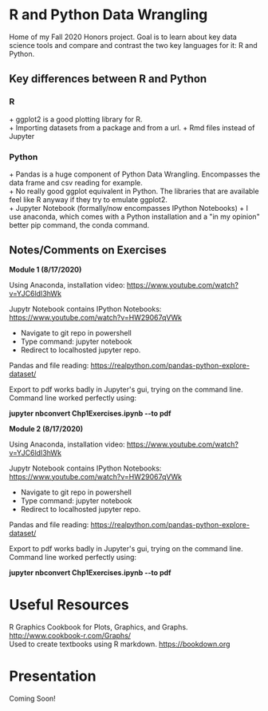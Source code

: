 # R and Python Data Wrangling

Home of my Fall 2020 Honors project. Goal is to learn about key data science tools and compare and contrast the two key languages for it: R and Python. 

<h2>Key differences between R and Python</h2>

<h3>R</h3>
+ ggplot2 is a good plotting library for R. <br>
+ Importing datasets from a package and from a url.
+ Rmd files instead of Jupyter


<h3>Python</h3>
+ Pandas is a huge component of Python Data Wrangling. Encompasses the data frame and csv reading for example. <br>
+ No really good ggplot equivalent in Python. The libraries that are available feel like R anyway if they try to emulate ggplot2. <br> 
+ Jupyter Notebook (formally/now encompasses IPython Notebooks)
+ I use anaconda, which comes with a Python installation and a "in my opinion" better pip command, the conda command. 

<h2> Notes/Comments on Exercises </h2>

**Module 1 (8/17/2020)**

Using Anaconda, installation video: https://www.youtube.com/watch?v=YJC6ldI3hWk

Jupytr Notebook contains IPython Notebooks: https://www.youtube.com/watch?v=HW29067qVWk

  - Navigate to git repo in powershell
  - Type command: jupyter notebook
  - Redirect to localhosted jupyter repo.
 
 
Pandas and file reading: https://realpython.com/pandas-python-explore-dataset/
 
Export to pdf works badly in Jupyter's gui, trying on the command line. 
Command line worked perfectly using:

**jupyter nbconvert Chp1Exercises.ipynb --to pdf**

**Module 2 (8/17/2020)**

Using Anaconda, installation video: https://www.youtube.com/watch?v=YJC6ldI3hWk

Jupytr Notebook contains IPython Notebooks: https://www.youtube.com/watch?v=HW29067qVWk

  - Navigate to git repo in powershell
  - Type command: jupyter notebook
  - Redirect to localhosted jupyter repo.
 
 
Pandas and file reading: https://realpython.com/pandas-python-explore-dataset/
 
Export to pdf works badly in Jupyter's gui, trying on the command line. 
Command line worked perfectly using:

**jupyter nbconvert Chp1Exercises.ipynb --to pdf**



# Useful Resources
R Graphics Cookbook for Plots, Graphics, and Graphs. http://www.cookbook-r.com/Graphs/ <br>
Used to create textbooks using R markdown. https://bookdown.org



# Presentation
Coming Soon!
